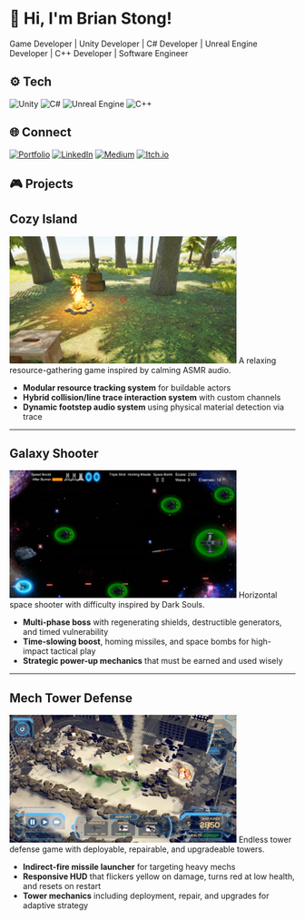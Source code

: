 # 👋 Hi, I'm **Brian Stong**!
Game Developer | Unity Developer | C# Developer | Unreal Engine Developer | C++ Developer | Software Engineer

## ⚙️ Tech
![Unity](https://img.shields.io/badge/Unity-000000?style=for-the-badge&logo=unity&logoColor=white)
![C#](https://img.shields.io/badge/C%23-000000?style=for-the-badge&logo=c-sharp&logoColor=white)
![Unreal Engine](https://img.shields.io/badge/Unreal%20Engine-000?style=for-the-badge&logo=unrealengine&logoColor=white)
![C++](https://img.shields.io/badge/C%2B%2B-000000?style=for-the-badge&logoColor=white)

## 🌐 Connect
[![Portfolio](https://img.shields.io/badge/Portfolio-121212?style=for-the-badge&logo=google-chrome&logoColor=white)](https://briankenjistong.com/)
[![LinkedIn](https://img.shields.io/badge/LinkedIn-0A66C2?style=for-the-badge&logo=linkedin&logoColor=white)](https://www.linkedin.com/in/brian-stong-b36218133/)
[![Medium](https://img.shields.io/badge/Medium-000000?style=for-the-badge&logo=medium&logoColor=white)](https://medium.com/@stonger44)
[![Itch.io](https://img.shields.io/badge/Itch.io-FA5C5C?style=for-the-badge&logo=itchdotio&logoColor=white)](https://stonger44.itch.io/)

## 🎮 Projects

## Cozy Island
<img src="assets/images/CozyIsland_Screenshot.jpg" alt="Cozy Island Screenshot" width="400px"/>
A relaxing resource-gathering game inspired by calming ASMR audio.

- **Modular resource tracking system** for buildable actors
- **Hybrid collision/line trace interaction system** with custom channels
- **Dynamic footstep audio system** using physical material detection via trace

---

## Galaxy Shooter
<img src="assets/images/GalaxyShooter_Screenshot.jpg" alt="Galaxy Shooter Screenshot" width="400px"/>
Horizontal space shooter with difficulty inspired by Dark Souls.

- **Multi-phase boss** with regenerating shields, destructible generators, and timed vulnerability
- **Time-slowing boost**, homing missiles, and space bombs for high-impact tactical play
- **Strategic power-up mechanics** that must be earned and used wisely

---

## Mech Tower Defense
<img src="assets/images/MechTowerDefense_Screenshot.jpg" alt="Mech Tower Defense Screenshot" width="400px"/>
Endless tower defense game with deployable, repairable, and upgradeable towers.

- **Indirect-fire missile launcher** for targeting heavy mechs
- **Responsive HUD** that flickers yellow on damage, turns red at low health, and resets on restart
- **Tower mechanics** including deployment, repair, and upgrades for adaptive strategy
